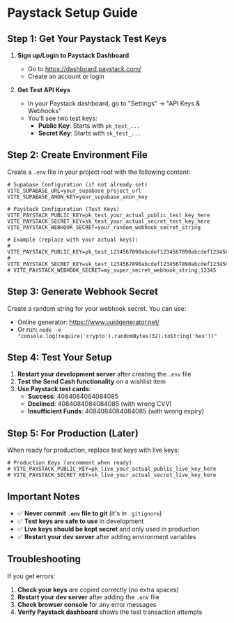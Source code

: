 # Paystack Setup Guide

## Step 1: Get Your Paystack Test Keys

1. **Sign up/Login to Paystack Dashboard**
   - Go to https://dashboard.paystack.com/
   - Create an account or login

2. **Get Test API Keys**
   - In your Paystack dashboard, go to "Settings" → "API Keys & Webhooks"
   - You'll see two test keys:
     - **Public Key**: Starts with `pk_test_...`
     - **Secret Key**: Starts with `sk_test_...`

## Step 2: Create Environment File

Create a `.env` file in your project root with the following content:

```env
# Supabase Configuration (if not already set)
VITE_SUPABASE_URL=your_supabase_project_url
VITE_SUPABASE_ANON_KEY=your_supabase_anon_key

# Paystack Configuration (Test Keys)
VITE_PAYSTACK_PUBLIC_KEY=pk_test_your_actual_public_test_key_here
VITE_PAYSTACK_SECRET_KEY=sk_test_your_actual_secret_test_key_here
VITE_PAYSTACK_WEBHOOK_SECRET=your_random_webhook_secret_string

# Example (replace with your actual keys):
# VITE_PAYSTACK_PUBLIC_KEY=pk_test_1234567890abcdef1234567890abcdef12345678
# VITE_PAYSTACK_SECRET_KEY=sk_test_1234567890abcdef1234567890abcdef12345678
# VITE_PAYSTACK_WEBHOOK_SECRET=my_super_secret_webhook_string_12345
```

## Step 3: Generate Webhook Secret

Create a random string for your webhook secret. You can use:
- Online generator: https://www.uuidgenerator.net/
- Or run: `node -e "console.log(require('crypto').randomBytes(32).toString('hex'))"`

## Step 4: Test Your Setup

1. **Restart your development server** after creating the `.env` file
2. **Test the Send Cash functionality** on a wishlist item
3. **Use Paystack test cards**:
   - **Success**: 4084084084084085
   - **Declined**: 4084084084084085 (with wrong CVV)
   - **Insufficient Funds**: 4084084084084085 (with wrong expiry)

## Step 5: For Production (Later)

When ready for production, replace test keys with live keys:

```env
# Production Keys (uncomment when ready)
# VITE_PAYSTACK_PUBLIC_KEY=pk_live_your_actual_public_live_key_here
# VITE_PAYSTACK_SECRET_KEY=sk_live_your_actual_secret_live_key_here
```

## Important Notes

- ✅ **Never commit `.env` file to git** (it's in `.gitignore`)
- ✅ **Test keys are safe to use** in development
- ✅ **Live keys should be kept secret** and only used in production
- ✅ **Restart your dev server** after adding environment variables

## Troubleshooting

If you get errors:
1. **Check your keys** are copied correctly (no extra spaces)
2. **Restart your dev server** after adding the `.env` file
3. **Check browser console** for any error messages
4. **Verify Paystack dashboard** shows the test transaction attempts
